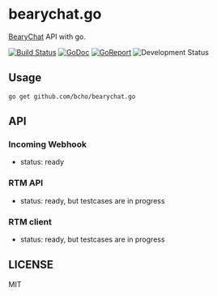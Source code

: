 # bearychat.go

[BearyChat][bearychat] API with go.

[![Build Status](https://travis-ci.org/bcho/bearychat.go.svg)](https://travis-ci.org/bcho/bearychat.go)
[![GoDoc](https://godoc.org/github.com/bcho/bearychat.go?status.svg)](https://godoc.org/github.com/bcho/bearychat.go)
[![GoReport](https://goreportcard.com/badge/github.com/bcho/bearychat.go)](https://goreportcard.com/report/github.com/bcho/bearychat.go)
![Development Status](https://img.shields.io/badge/status-0.1.0-brightgreen.svg?style=flat-square)

[bearychat]: https://bearychat.com

## Usage

```
go get github.com/bcho/bearychat.go
```

## API

### Incoming Webhook

- status: ready


### RTM API

- status: ready, but testcases are in progress


### RTM client

- status: ready, but testcases are in progress

## LICENSE

MIT
